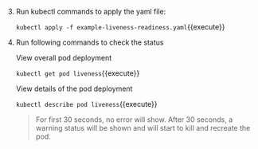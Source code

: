 3. Run kubectl commands to apply the yaml file:

    `kubectl apply -f example-liveness-readiness.yaml`{{execute}}

4. Run following commands to check the status

    View overall pod deployment

    `kubectl get pod liveness`{{execute}}

    View details of the pod deployment
  
    `kubectl describe pod liveness`{{execute}}

    >For first 30 seconds, no error will show.
    >After 30 seconds, a warning status will be shown and will start to kill and recreate the pod.